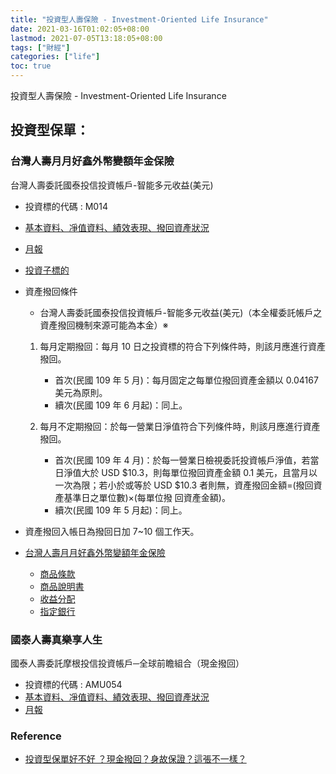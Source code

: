 ```yaml
---
title: "投資型人壽保險 - Investment-Oriented Life Insurance"
date: 2021-03-16T01:02:05+08:00
lastmod: 2021-07-05T13:18:05+08:00
tags: ["財經"]
categories: ["life"]
toc: true
---
```

投資型人壽保險 - Investment-Oriented Life Insurance

<!--more-->
## 投資型保單：

### 台灣人壽月月好鑫外幣變額年金保險 
台灣人壽委託國泰投信投資帳戶-智能多元收益(美元)
- 投資標的代碼 : M014
- [基本資料、凈值資料、績效表現、撥回資產狀況](https://www.taiwanlife.com/investment-target-infos?id=M014)

- [月報](http://tfundwebtool.moneydj.com/tempfile/CTBCLIFE/TA101/M014/M014.pdf)
- [投資子標的](https://178.taiwanlife.com/savefile/M014.pdf)
- 資產撥回條件
   + 台灣人壽委託國泰投信投資帳戶-智能多元收益(美元)（本全權委託帳戶之資產撥回機制來源可能為本金）※
  1. 每月定期撥回：每月 10 日之投資標的符合下列條件時，則該月應進行資產撥回。
     + 首次(民國 109 年 5 月)：每月固定之每單位撥回資產金額以 0.04167 美元為原則。
     + 續次(民國 109 年 6 月起)：同上。

  2. 每月不定期撥回：於每一營業日淨值符合下列條件時，則該月應進行資產撥回。
     + 首次(民國 109 年 4 月)：於每一營業日檢視委託投資帳戶淨值，若當日淨值大於 USD $10.3，則每單位撥回資產金額
0.1 美元，且當月以一次為限；若小於或等於 USD $10.3 者則無，資產撥回金額=(撥回資產基準日之單位數)×(每單位撥
回資產金額)。
     + 續次(民國 109 年 5 月起)：同上。
- 資產撥回入帳日為撥回日加 7~10 個工作天。
- [台灣人壽月月好鑫外幣變額年金保險](https://www.taiwanlife.com/SiteMap/107)
   + [商品條款](https://www.taiwanlife.com/u/other/3c9b30eb-9b2c-42ba-999b-a90561ac9949.pdf)
   + [商品說明書](https://www.taiwanlife.com/u/other/802b5c0f-6779-4bd1-aa06-bb947c5b66ee.pdf)
   + [收益分配](https://www.taiwanlife.com/u/other/62489ff5-6d7c-455c-aa07-33477a2e0498.pdf)
   + [指定銀行](https://www.taiwanlife.com/u/other/1084299d-2da5-4f9e-9ecc-9f4969f6beee.pdf)


### 國泰人壽真樂享人生  
國泰人壽委託摩根投信投資帳戶─全球前瞻組合（現金撥回）
- 投資標的代碼 : AMU054
- [基本資料、凈值資料、績效表現、撥回資產狀況](https://fund.cathaylife.com.tw/w/wfv/wfv02.djhtm?a=AMU054)
- [月報](https://www.cathaylife.com.tw/cathaylife/-/media/life-insurance/Files/Fund/Report/report_AMU054?sc_lang=zh-TW)


### Reference
- [投資型保單好不好 ？現金撥回？身故保證？這張不一樣？](https://tmmperfectlife.com/is-ilp-good/)
